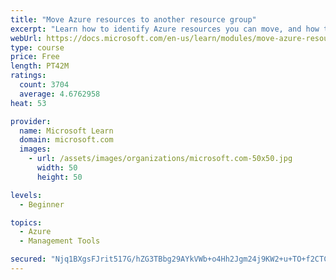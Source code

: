 ```yaml
---
title: "Move Azure resources to another resource group"
excerpt: "Learn how to identify Azure resources you can move, and how to move them to a new resource group."
webUrl: https://docs.microsoft.com/en-us/learn/modules/move-azure-resources-another-resource-group/
type: course
price: Free
length: PT42M
ratings:
  count: 3704
  average: 4.6762958
heat: 53

provider:
  name: Microsoft Learn
  domain: microsoft.com
  images:
    - url: /assets/images/organizations/microsoft.com-50x50.jpg
      width: 50
      height: 50

levels:
  - Beginner

topics:
  - Azure
  - Management Tools

secured: "Njq1BXgsFJrit517G/hZG3TBbg29AYkVWb+o4Hh2Jgm24j9KW2+u+TO+f2CTCQ1wUAbNKH4mZFLNcwPHvEyjB8dTykMrhxIHzjPENWUO2Lp3hB86tSKnX/OmJT9UaczEl9OGXgxA7owIkiAH3St8MIrGsewIhYxE9Zaazdn+ywyVXSiD+nanBxfFwPb8/wT0ZyUe/XfIVqfOD6VhxeuweDkfh9dhjyEdM6s38lspaG55pRRDEik/r+GHRuMDSRU6T1aowI6zQ++Iu7nGu1LM7obhcbIU1NnxNYHRfVwSx4WUYlka6QoZW21BKU+KUC6yrgy00BbwpCq+NtIg8eO7OrmirceJpEv/UPMwxIUXAS3UsN3L7WhVt34KyEkyH+T9CDe++U21C6IHstUZNQg2f8rFJKP7N7ThtJPDHB0dk3o=;b1cuLQFDM54ygqzE0n+0eQ=="
---
```


